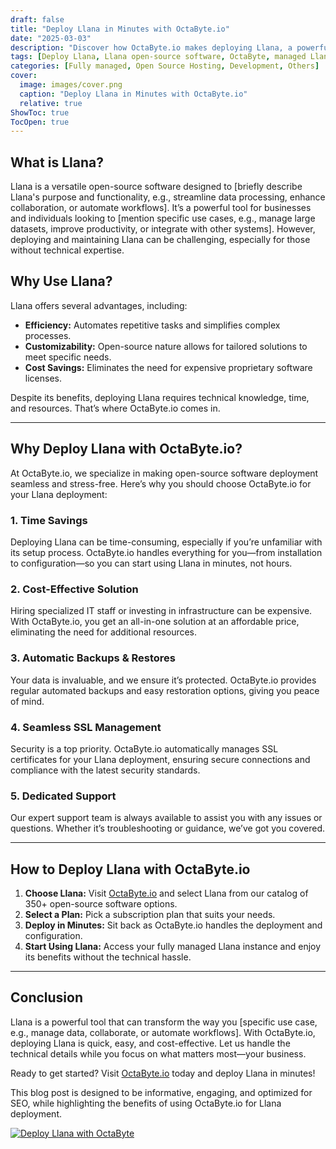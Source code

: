 ```yaml
---
draft: false
title: "Deploy Llana in Minutes with OctaByte.io"
date: "2025-03-03"
description: "Discover how OctaByte.io makes deploying Llana, a powerful open-source software, effortless and hassle-free. Save time, reduce costs, and enjoy fully managed services with automatic backups, SSL management, and expert support."
tags: [Deploy Llana, Llana open-source software, OctaByte, managed Llana deployment, open-source software hosting, automatic backups, SSL management, cost-effective software deployment, managed IT services, Llana benefits]
categories: [Fully managed, Open Source Hosting, Development, Others]
cover:
  image: images/cover.png
  caption: "Deploy Llana in Minutes with OctaByte.io"
  relative: true
ShowToc: true
TocOpen: true
---
```



## What is Llana?

Llana is a versatile open-source software designed to [briefly describe Llana's purpose and functionality, e.g., streamline data processing, enhance collaboration, or automate workflows]. It’s a powerful tool for businesses and individuals looking to [mention specific use cases, e.g., manage large datasets, improve productivity, or integrate with other systems]. However, deploying and maintaining Llana can be challenging, especially for those without technical expertise.

## Why Use Llana?

Llana offers several advantages, including:  
- **Efficiency:** Automates repetitive tasks and simplifies complex processes.  
- **Customizability:** Open-source nature allows for tailored solutions to meet specific needs.  
- **Cost Savings:** Eliminates the need for expensive proprietary software licenses.  

Despite its benefits, deploying Llana requires technical knowledge, time, and resources. That’s where OctaByte.io comes in.

---

## Why Deploy Llana with OctaByte.io?

At OctaByte.io, we specialize in making open-source software deployment seamless and stress-free. Here’s why you should choose OctaByte.io for your Llana deployment:

### 1. **Time Savings**  
Deploying Llana can be time-consuming, especially if you’re unfamiliar with its setup process. OctaByte.io handles everything for you—from installation to configuration—so you can start using Llana in minutes, not hours.

### 2. **Cost-Effective Solution**  
Hiring specialized IT staff or investing in infrastructure can be expensive. With OctaByte.io, you get an all-in-one solution at an affordable price, eliminating the need for additional resources.

### 3. **Automatic Backups & Restores**  
Your data is invaluable, and we ensure it’s protected. OctaByte.io provides regular automated backups and easy restoration options, giving you peace of mind.

### 4. **Seamless SSL Management**  
Security is a top priority. OctaByte.io automatically manages SSL certificates for your Llana deployment, ensuring secure connections and compliance with the latest security standards.

### 5. **Dedicated Support**  
Our expert support team is always available to assist you with any issues or questions. Whether it’s troubleshooting or guidance, we’ve got you covered.

---

## How to Deploy Llana with OctaByte.io

1. **Choose Llana:** Visit [OctaByte.io](https://octabyte.io) and select Llana from our catalog of 350+ open-source software options.  
2. **Select a Plan:** Pick a subscription plan that suits your needs.  
3. **Deploy in Minutes:** Sit back as OctaByte.io handles the deployment and configuration.  
4. **Start Using Llana:** Access your fully managed Llana instance and enjoy its benefits without the technical hassle.  

---

## Conclusion

Llana is a powerful tool that can transform the way you [specific use case, e.g., manage data, collaborate, or automate workflows]. With OctaByte.io, deploying Llana is quick, easy, and cost-effective. Let us handle the technical details while you focus on what matters most—your business.  

Ready to get started? Visit [OctaByte.io](https://octabyte.io) today and deploy Llana in minutes!
 

This blog post is designed to be informative, engaging, and optimized for SEO, while highlighting the benefits of using OctaByte.io for Llana deployment.

[![Deploy Llana with OctaByte](/images/deploy-on-octabyte.png)](https://octabyte.io/fully-managed-open-source-services/development/others/llana)